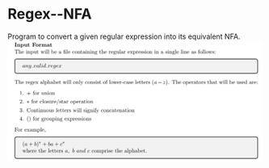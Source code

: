 # Regex--NFA
 Program to convert a given regular expression into its equivalent NFA.
![alt text](https://github.com/tanmay-pro/Regex--NFA/blob/main/Question.jpeg?raw=true)
